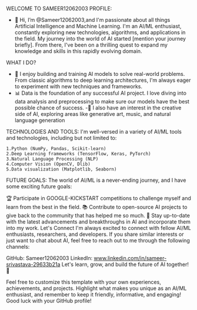 WELCOME TO SAMEER12062003 PROFILE:
- 👋 Hi, I’m @Sameer12062003,and I'm passionate about all things Artificial Intelligence and Machine Learning. I'm an AI/ML enthusiast, constantly exploring new technologies, algorithms, and applications in the field. My journey into the world of AI started [mention your journey briefly]. From there, I've been on a thrilling quest to expand my knowledge and skills in this rapidly evolving domain.

WHAT I DO?
- 🤖 I enjoy building and training AI models to solve real-world problems. From classic algorithms to deep learning architectures, I'm always eager to experiment with new techniques and frameworks.
- 📊 Data is the foundation of any successful AI project. I love diving into data analysis and preprocessing to make sure our models have the best possible chance of success.
-🎨 I also have an interest in the creative side of AI, exploring areas like generative art, music, and natural language generation

TECHNOLOGIES AND TOOLS:
I'm well-versed in a variety of AI/ML tools and technologies, including but not limited to:

	1.Python (NumPy, Pandas, Scikit-learn)
	2.Deep Learning frameworks (TensorFlow, Keras, PyTorch)
	3.Natural Language Processing (NLP)
	4.Computer Vision (OpenCV, Dlib)
	5.Data visualization (Matplotlib, Seaborn)

FUTURE GOALS:
The world of AI/ML is a never-ending journey, and I have some exciting future goals:

🏆 Participate in GOOGLE-KICKSTART competitions to challenge myself and learn from the best in the field.
📚 Contribute to open-source AI projects to give back to the community that has helped me so much.
🌱 Stay up-to-date with the latest advancements and breakthroughs in AI and incorporate them into my work.
Let's Connect
I'm always excited to connect with fellow AI/ML enthusiasts, researchers, and developers. If you share similar interests or just want to chat about AI, feel free to reach out to me through the following channels:

GitHub: Sameer12062003
LinkedIn: www.linkedin.com/in/sameer-srivastava-29633b21a
Let's learn, grow, and build the future of AI together! 🚀

Feel free to customize this template with your own experiences, achievements, and projects. Highlight what makes you unique as an AI/ML enthusiast, and remember to keep it friendly, informative, and engaging! Good luck with your GitHub profile!







<!---
Sameer12062003/Sameer12062003 is a ✨ special ✨ repository because its `README.md` (this file) appears on your GitHub profile.
You can click the Preview link to take a look at your changes.
--->
